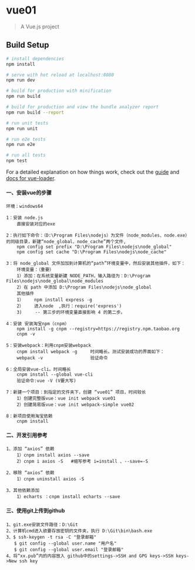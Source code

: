 # vue01

> A Vue.js project

## Build Setup

``` bash
# install dependencies
npm install

# serve with hot reload at localhost:8080
npm run dev

# build for production with minification
npm run build

# build for production and view the bundle analyzer report
npm run build --report

# run unit tests
npm run unit

# run e2e tests
npm run e2e

# run all tests
npm test
```

For a detailed explanation on how things work, check out the [guide](http://vuejs-templates.github.io/webpack/) and [docs for vue-loader](http://vuejs.github.io/vue-loader).


#### 一、安装vue的步骤
    环境：windows64

    1：安装 node.js
        直接安装对应的exe

    2：执行如下命令：（D:\Program Files\nodejs）为文件（node_modules、node.exe）的同级目录，新建“node_global、node_cache”两个文件,
        npm config set prefix "D:\Program Files\nodejs\node_global"
        npm config set cache "D:\Program Files\nodejs\node_cache"

    3：将 node_global 文件加加到计算机的“path”环境变量中，然后安装其他插件，如下：
        环境变量：（重要）
        1）添加：在系统变量新建 NODE_PATH，输入路径为：D:\Program Files\nodejs\node_global\node_modules
        2）在 path 中添加 D:\Program Files\nodejs\node_global
        其他插件
        1）    npm install express -g
        2）    进入node  ,执行：require('express')
        3)     -- 第三步的环境变量直接影响 4 的第二步。

    4：安装 安装淘宝npm（cnpm）
        npm install -g cnpm --registry=https://registry.npm.taobao.org
        cnpm -v

    5：安装webpack：利用cnpm安装webpack
        cnpm install webpack -g     时间略长。测试安装成功的界面如下：
        webpack -v                  验证命令

    6：全局安装vue-cli。时间略长
        cnpm install --global vue-cli
        验证命令:vue -V (V要大写)

    7：新建一个项目：到指定的文件夹下，创建 “vue01” 项目，时间较长
        1）创建完整版vue：vue init webpack vue01
        2）创建简易版vue：vue init webpack-simple vue02

    8：新项目使用淘宝依赖
        cnpm install


#### 二、开发引用参考
    1、添加 “axios” 依赖
        1）cnpm install axios --save
        2）cnpm i axios -S   #缩写参考 i=install 、--save=-S

    2、移除 “axios” 依赖
        1）cnpm uninstall axios -S

    3、其他依赖添加
        1）echarts ：cnpm install echarts --save

#### 三、使用git上传到github
    1、git.exe安装文件路径：D:\Git
    2、计算机cmd进入欲要存放密钥的文件夹，执行 D:\Git\bin\bash.exe
    3、$ ssh-keygen -t rsa -C "登录邮箱"
       $ git config --global user.name "用户名"
       $ git config --global user.email "登录邮箱"
    4、将“xx.pub”内的内容放入 github中的settings->SSH and GPG keys->SSH keys->New ssh key
